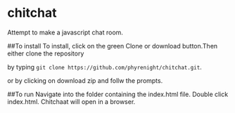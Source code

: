 # chitchat
 Attempt to make a javascript chat room.
 
##To install
To install, click on the green Clone or download button.Then either clone the repository 

by typing `git clone https://github.com/phyrenight/chitchat.git`.

or by clicking on download zip and follw the prompts.

##To run
Navigate into the folder containing the index.html file.
Double click index.html. Chitchaat will open in a browser.
